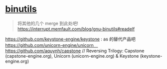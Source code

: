 # [binutils](https://www.gnu.org/software/binutils/)
> 将其他的几个 merge 到此处吧!
https://interrupt.memfault.com/blog/gnu-binutils#readelf

https://github.com/keystone-engine/keystone : as 的替代产品吧
    https://github.com/unicorn-engine/unicorn　
    https://github.com/aquynh/capstone
    // Reversing Trilogy: Capstone (capstone-engine.org), Unicorn (unicorn-engine.org) & Keystone (keystone-engine.org)


